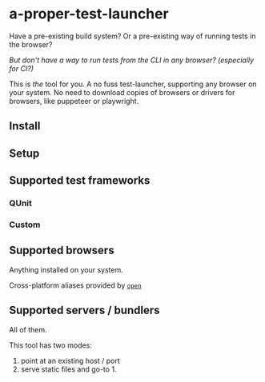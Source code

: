 # a-proper-test-launcher

Have a pre-existing build system?
Or a pre-existing way of running tests in the browser?

_But don't have a way to run tests from the CLI in any browser? (especially for CI?)_

This is *the* tool for you. 
A no fuss test-launcher, supporting any browser on your system. 
No need to download copies of browsers or drivers for browsers, like puppeteer or playwright.

## Install

## Setup 

## Supported test frameworks

### QUnit


### Custom

## Supported browsers

Anything installed on your system. 

Cross-platform aliases provided by [`open`](https://www.npmjs.com/package/open)

## Supported servers / bundlers

All of them.

This tool has two modes:
 1. point at an existing host / port 
 2. serve static files and go-to 1.


